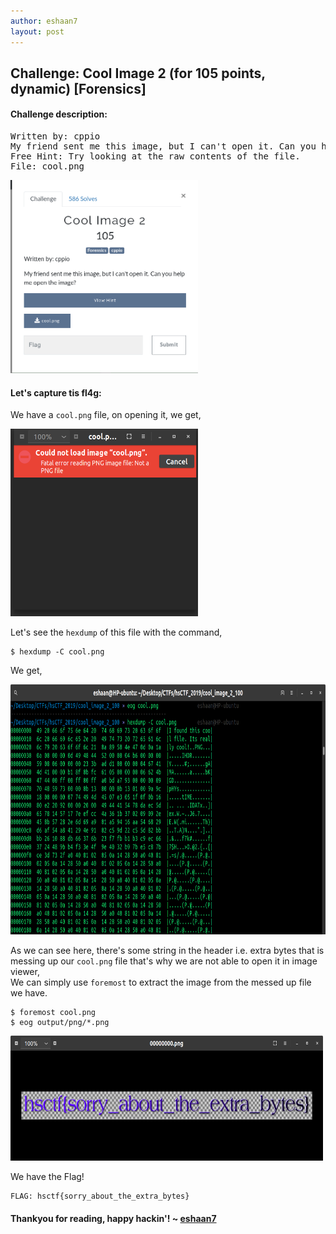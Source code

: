```yaml
---
author: eshaan7
layout: post
---
```



## Challenge: Cool Image 2 (for 105 points, dynamic) [Forensics]

#### Challenge description: 

<pre>
Written by: cppio
My friend sent me this image, but I can't open it. Can you help me open the image?
Free Hint: Try looking at the raw contents of the file.
File: cool.png
</pre>

<img src="https://raw.githubusercontent.com/abs0lut3pwn4g3/writeups/master/_posts/hsCTFImages/CoolImage2_desc.png" width="300" align="centre">

#### Let's capture tis fl4g: 

We have a `cool.png` file, on opening it, we get,

<img src="https://raw.githubusercontent.com/abs0lut3pwn4g3/writeups/master/_posts/hsCTFImages/CoolImage2_openFile.png" width="300" height="300"> 

Let's see the `hexdump` of this file with the command,

	$ hexdump -C cool.png
  
We get, 

<img src="https://raw.githubusercontent.com/abs0lut3pwn4g3/writeups/master/_posts/hsCTFImages/CoolImage2_hexdump.png" width="1000" height="400">

As we can see here, there's some string in the header i.e. extra bytes that is messing up our `cool.png` file that's why we are not able to open it in image viewer, <br>
We can simply use `foremost` to extract the image from the messed up file we have.

	$ foremost cool.png
	$ eog output/png/*.png
	
<img src="https://raw.githubusercontent.com/abs0lut3pwn4g3/writeups/master/_posts/hsCTFImages/CoolImage2_flag.png" width="500" height="200">

We have the Flag!

	FLAG: hsctf{sorry_about_the_extra_bytes}

#### Thankyou for reading, happy hackin'! ~ [eshaan7](https://eshaan7.cf/)
